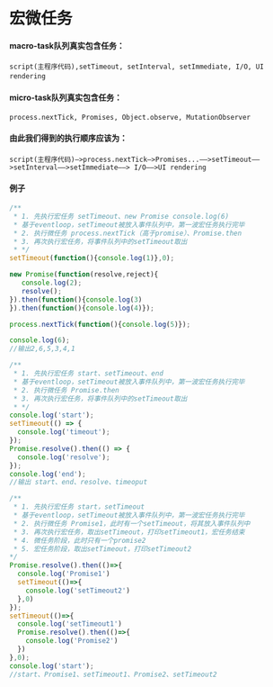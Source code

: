 # 宏微任务

#### macro-task队列真实包含任务：
`script(主程序代码),setTimeout, setInterval, setImmediate, I/O, UI rendering`
﻿
#### micro-task队列真实包含任务：  

`process.nextTick, Promises, Object.observe, MutationObserver`

#### 由此我们得到的执行顺序应该为：

`script(主程序代码)—>process.nextTick—>Promises...——>setTimeout——>setInterval——>setImmediate——> I/O——>UI rendering`

#### 例子
```js
/**
 * 1. 先执行宏任务 setTimeout、new Promise console.log(6)
 * 基于eventloop，setTimeout被放入事件队列中，第一波宏任务执行完毕
 * 2. 执行微任务 process.nextTick（高于promise）、Promise.then
 * 3. 再次执行宏任务，将事件队列中的setTimeout取出
 * */
setTimeout(function(){console.log(1)},0);

new Promise(function(resolve,reject){
   console.log(2);
   resolve();
}).then(function(){console.log(3)
}).then(function(){console.log(4)});

process.nextTick(function(){console.log(5)});

console.log(6);
//输出2,6,5,3,4,1
```

```js
/**
 * 1. 先执行宏任务 start、setTimeout、end
 * 基于eventloop，setTimeout被放入事件队列中，第一波宏任务执行完毕
 * 2. 执行微任务 Promise.then
 * 3. 再次执行宏任务，将事件队列中的setTimeout取出
 * */
console.log('start');
setTimeout(() => {
  console.log('timeout');
});
Promise.resolve().then(() => {
  console.log('resolve');
});
console.log('end');
//输出 start、end、resolve、timeoput
```

```js
/**
 * 1. 先执行宏任务 start，setTimeout
 * 基于eventloop，setTimeout被放入事件队列中，第一波宏任务执行完毕
 * 2. 执行微任务 Promise1，此时有一个setTimeout，将其放入事件队列中
 * 3. 再次执行宏任务，取出setTimeout，打印setTimeout1，宏任务结束
 * 4. 微任务阶段，此时只有一个promise2
 * 5. 宏任务阶段，取出setTimeout，打印setTimeout2
*/
Promise.resolve().then(()=>{
  console.log('Promise1')  
  setTimeout(()=>{
    console.log('setTimeout2')
  },0)
});
setTimeout(()=>{
  console.log('setTimeout1')
  Promise.resolve().then(()=>{
    console.log('Promise2')    
  })
},0);
console.log('start');
//start、Promise1、setTimeout1、Promise2、setTimeout2
```